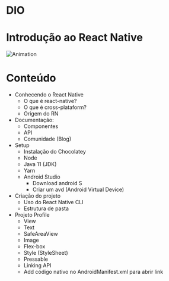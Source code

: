 # DIO
# Introdução ao React Native

![Animation](https://user-images.githubusercontent.com/97718074/172237734-375c86f6-9a37-409e-b430-e7d7bdc43456.gif)


# Conteúdo
- Conhecendo o React Native
  - O que é react-native?
  - O que é cross-plataform?
  - Origem do RN
- Documentação:
  - Componentes
  - API
  - Comunidade (Blog)
- Setup
  - Instalação do Chocolatey
  - Node
  - Java 11 (JDK)
  - Yarn
  - Android Studio
     - Download android S
     - Criar um avd (Android Virtual Device)
- Criação do projeto
  - Uso do React Native CLI
  - Estrutura de pasta
- Projeto Profile
  - View
  - Text
  - SafeAreaView
  - Image
  - Flex-box
  - Style (StyleSheet)
  - Pressable
  - Linking API
  - Add código nativo no AndroidManifest.xml para abrir link
